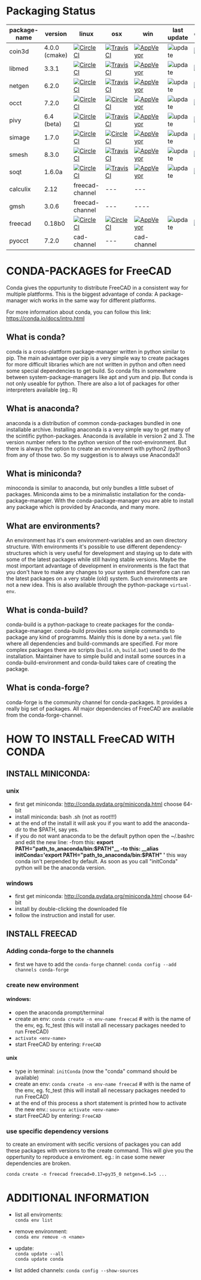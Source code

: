 # Packaging Status

package-name | version | linux | osx | win | last update | downloads
-------------|---------|-------|-----|---- | ------------- | ---------
coin3d | 4.0.0 (cmake) | [![Circle CI](https://circleci.com/gh/conda-forge/coin3d-feedstock.svg?style=shield)](https://circleci.com/gh/conda-forge/coin3d-feedstock) |[![TravisCI](https://travis-ci.org/conda-forge/coin3d-feedstock.svg?branch=master)](https://travis-ci.org/conda-forge/coin3d-feedstock) | [![AppVeyor](https://ci.appveyor.com/api/projects/status/github/conda-forge/coin3d-feedstock?svg=True)](https://ci.appveyor.com/project/conda-forge/coin3d-feedstock/branch/master) | ![update](https://anaconda.org/conda-forge/coin3d/badges/latest_release_relative_date.svg)| ![update](https://anaconda.org/conda-forge/coin3d/badges/downloads.svg)
libmed | 3.3.1 | [![Circle CI](https://circleci.com/gh/conda-forge/libmed-feedstock.svg?style=shield)](https://circleci.com/gh/conda-forge/libmed-feedstock) |[![TravisCI](https://travis-ci.org/conda-forge/libmed-feedstock.svg?branch=master)](https://travis-ci.org/conda-forge/libmed-feedstock) | [![AppVeyor](https://ci.appveyor.com/api/projects/status/github/conda-forge/libmed-feedstock?svg=True)](https://ci.appveyor.com/project/conda-forge/libmed-feedstock/branch/master)  | ![update](https://anaconda.org/conda-forge/libmed/badges/latest_release_relative_date.svg)| ![update](https://anaconda.org/conda-forge/libmed/badges/downloads.svg)
netgen |6.2.0 | [![Circle CI](https://circleci.com/gh/conda-forge/netgen-feedstock.svg?style=shield)](https://circleci.com/gh/conda-forge/netgen-feedstock) |[![TravisCI](https://travis-ci.org/conda-forge/netgen-feedstock.svg?branch=master)](https://travis-ci.org/conda-forge/netgen-feedstock) | [![AppVeyor](https://ci.appveyor.com/api/projects/status/github/conda-forge/netgen-feedstock?svg=True)](https://ci.appveyor.com/project/conda-forge/netgen-feedstock/branch/master) | ![update](https://anaconda.org/conda-forge/netgen/badges/latest_release_relative_date.svg)| ![update](https://anaconda.org/conda-forge/netgen/badges/downloads.svg)
occt |7.2.0 | [![Circle CI](https://circleci.com/gh/conda-forge/occt-feedstock.svg?style=shield)](https://circleci.com/gh/conda-forge/occt-feedstock) |[![Circle CI](https://circleci.com/gh/conda-forge/occt-feedstock.svg?style=shield)](https://circleci.com/gh/conda-forge/occt-feedstock) | [![AppVeyor](https://ci.appveyor.com/api/projects/status/github/conda-forge/occt-feedstock?svg=True)](https://ci.appveyor.com/project/conda-forge/occt-feedstock/branch/master)| ![update](https://anaconda.org/conda-forge/occt/badges/latest_release_relative_date.svg)| ![update](https://anaconda.org/conda-forge/occt/badges/downloads.svg)
pivy |6.4 (beta)| [![Circle CI](https://circleci.com/gh/conda-forge/pivy-feedstock.svg?style=shield)](https://circleci.com/gh/conda-forge/pivy-feedstock) |[![TravisCI](https://travis-ci.org/conda-forge/pivy-feedstock.svg?branch=master)](https://travis-ci.org/conda-forge/pivy-feedstock) | [![AppVeyor](https://ci.appveyor.com/api/projects/status/github/conda-forge/pivy-feedstock?svg=True)](https://ci.appveyor.com/project/conda-forge/pivy-feedstock/branch/master)| ![update](https://anaconda.org/conda-forge/pivy/badges/latest_release_relative_date.svg)| ![update](https://anaconda.org/conda-forge/pivy/badges/downloads.svg)
simage | 1.7.0| [![Circle CI](https://circleci.com/gh/conda-forge/simage-feedstock.svg?style=shield)](https://circleci.com/gh/conda-forge/simage-feedstock) |[![Circle CI](https://circleci.com/gh/conda-forge/occt-feedstock.svg?style=shield)](https://circleci.com/gh/conda-forge/occt-feedstock) | [![AppVeyor](https://ci.appveyor.com/api/projects/status/github/conda-forge/simage-feedstock?svg=True)](https://ci.appveyor.com/project/conda-forge/simage-feedstock/branch/master)| ![update](https://anaconda.org/conda-forge/simage/badges/latest_release_relative_date.svg)| ![update](https://anaconda.org/conda-forge/simage/badges/downloads.svg)
smesh | 8.3.0 | [![Circle CI](https://circleci.com/gh/conda-forge/smesh-feedstock.svg?style=shield)](https://circleci.com/gh/conda-forge/smesh-feedstock) |[![TravisCI](https://travis-ci.org/conda-forge/smesh-feedstock.svg?branch=master)](https://travis-ci.org/conda-forge/smesh-feedstock) | [![AppVeyor](https://ci.appveyor.com/api/projects/status/github/conda-forge/smesh-feedstock?svg=True)](https://ci.appveyor.com/project/conda-forge/smesh-feedstock/branch/master)| ![update](https://anaconda.org/conda-forge/smesh/badges/latest_release_relative_date.svg)| ![update](https://anaconda.org/conda-forge/smesh/badges/downloads.svg)
soqt | 1.6.0a | [![Circle CI](https://circleci.com/gh/conda-forge/soqt-feedstock.svg?style=shield)](https://circleci.com/gh/conda-forge/soqt-feedstock) |[![TravisCI](https://travis-ci.org/conda-forge/soqt-feedstock.svg?branch=master)](https://travis-ci.org/conda-forge/soqt-feedstock) | [![AppVeyor](https://ci.appveyor.com/api/projects/status/github/conda-forge/soqt-feedstock?svg=True)](https://ci.appveyor.com/project/conda-forge/soqt-feedstock/branch/master)| ![update](https://anaconda.org/conda-forge/soqt/badges/latest_release_relative_date.svg)| ![update](https://anaconda.org/conda-forge/soqt/badges/downloads.svg)
calculix | 2.12 | freecad-channel | --- | ---| |
gmsh | 3.0.6 | freecad-channel | --- | ----| |
freecad | 0.18b0 | [![Circle CI](https://circleci.com/gh/conda-forge/freecad-feedstock.svg?style=shield)](https://circleci.com/gh/conda-forge/freecad-feedstock) |[![Circle CI](https://circleci.com/gh/conda-forge/freecad-feedstock.svg?style=shield)](https://circleci.com/gh/conda-forge/freecad-feedstock) | [![AppVeyor](https://ci.appveyor.com/api/projects/status/github/conda-forge/freecad-feedstock?svg=True)](https://ci.appveyor.com/project/conda-forge/freecad-feedstock/branch/master)| ![update](https://anaconda.org/conda-forge/freecad/badges/latest_release_relative_date.svg)| ![update](https://anaconda.org/conda-forge/freecad/badges/downloads.svg)
pyocct | 7.2.0 | cad-channel | --- | cad-channel | |



# CONDA-PACKAGES for FreeCAD
Conda gives the oppurtunity to distribute FreeCAD in a consistent way for multiple plattforms. This is the biggest advantage of conda: A package-manager wich works in the same way for different platforms.

For more information about conda, you can follow this link:
https://conda.io/docs/intro.html

## What is conda?
conda is a cross-plattform package-manager written in python similar to pip. The main advantage over pip is a very simple way to create packages for more difficult libraries which are not written in python and often need some special dependencies to get build. So conda fits in somewhere between system-package-managers like apt and yum and pip. But conda is not only useable for python. There are also a lot of packages for other interpreters available (eg.: R)

## What is anaconda?
anaconda is a distribution of common conda-packages bundled in one installable archive. Installing anaconda is a very simple way to get many of the scintific python-packages. Anaconda is available in version 2 and 3. The version number refers to the python version of the root-environment. But there is always the option to create an environment with python2 /python3 from any of those two. So my suggestion is to always use Anaconda3!

## What is miniconda?
minoconda is similar to anaconda, but only bundles a little subset of packages. Miniconda aims to be a minimalistic installation for the conda-package-manager. With the conda-package-manager you are able to install any package which is provided by Anaconda, and many more.

## What are environments?
An environment has it's own environment-variables and an own directory structure. With environments it's possible to use different dependency-structures which is very useful for development and staying up to date with some of the latest packages while still having stable versions. Maybe the most important advantage of development in environments is the fact that you don't have to make any changes to your system and therefore can ran the latest packages on a very stable (old) system.
Such environments are not a new idea. This is also available through the python-package `virtual-env`.

## What is conda-build?
conda-build is a python-package to create packages for the conda-package-manager. conda-build provides some simple commands to package any kind of programms. Mainly this is done by a `meta.yaml` file where all dependencies and build-commands are specified. For more complex packages there are scripts (`build.sh`, `build.bat`) used to do the installation. Maintainer have to simple build and install some sources in a conda-build-environment and conda-build takes care of creating the package.

## What is conda-forge?
conda-forge is the community channel for conda-packages. It provides a really big set of packages. All major dependencies of  FreeCAD are available from the conda-forge-channel.


# HOW TO INSTALL FreeCAD WITH CONDA
## INSTALL MINICONDA:

### unix
- first get miniconda: http://conda.pydata.org/miniconda.html choose 64-bit
- install miniconda: bash <miniconda-file>.sh (not as root!!!)
- at the end of the install it will ask you if you want to add the anaconda-dir to the $PATH, say yes.
- if you do not want anaconda to be the default python open the ~/.bashrc and edit the new line:
    -from this: __export PATH="path_to_anaconda/bin:$PATH"__
    -to this: __alias initConda='export PATH="path_to_anaconda/bin:$PATH" '__
    this way conda isn't perpended by default. As soon as you call "initConda" python will be the anaconda version.

### windows
- first get miniconda: http://conda.pydata.org/miniconda.html choose 64-bit
- install by double-clicking the downloaded file
- follow the instruction and install for user.

## INSTALL FREECAD

### Adding conda-forge to the channels
- first we have to add the `conda-forge` channel:
`conda config --add channels conda-forge`

### create new environment
#### windows:
- open the anaconda prompt/terminal
- create an env: `conda create -n env-name freecad` # with <env-name> is the name of the env, eg. fc_test
    (this will install all necessary packages needed to run FreeCAD)
- `activate <env-name>`
- start FreeCAD by entering: `FreeCAD`

#### unix
- type in terminal: `initConda` (now the "conda" command should be available)
- create an env: `conda create -n env-name freecad` # with <env-name> is the name of the env, eg. fc_test
    (this will install all necessary packages needed to run FreeCAD)
- at the end of this process a short statement is printed how to activate the new env.: ```source activate <env-name>```
- start FreeCAD by entering: `FreeCAD`


### use specific dependency versions
to create an enviroment with secific versions of packages you can add these packages with versions to the create command. This will give you the oppertunity to reproduce a enviroment. eg.: in case some newer dependencies are broken.

```conda create -n freecad freecad=0.17=py35_0 netgen=6.1=5 ...```


# ADDITIONAL INFORMATION

- list all enviroments:  
`conda env list`

- remove environment:  
`conda env remove -n <name>`

- update:  
`conda update --all`  
`conda update conda`

- list added channels:
`conda config --show-sources`
